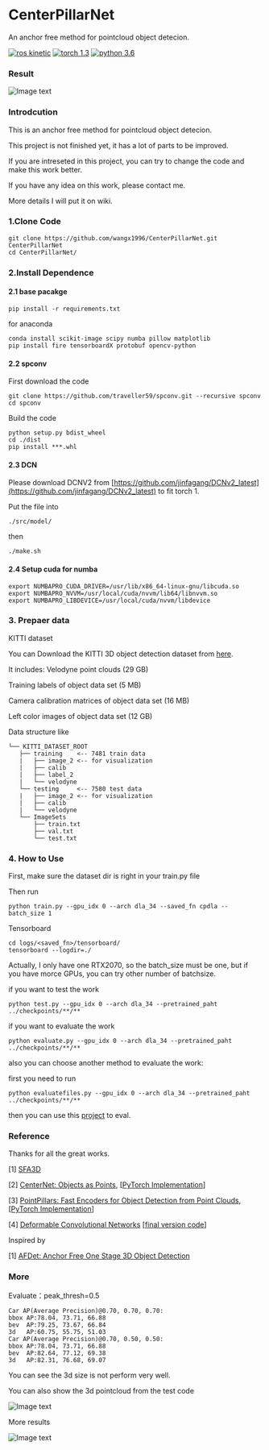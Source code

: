 # CenterPillarNet
An anchor free method for pointcloud object detecion.

[![ros kinetic](https://img.shields.io/badge/ros-kinetic-brightgreen.svg)](https://github.com/wangx1996/CenterPillarNet)  [![torch 1.3](https://img.shields.io/badge/torch-1.3-red.svg)](https://github.com/wangx1996/CenterPillarNet)  [![python 3.6](https://img.shields.io/badge/python-3.6-blue.svg)](https://github.com/wangx1996/CenterPillarNet)

### Result
![Image text](https://github.com/wangx1996/CenterPillarNet/blob/main/img/pillarwithfps.gif)


### Introdcution

This is an anchor free method for pointcloud object detecion. 

This project is not finished yet, it has a lot of parts to be improved. 

If you are intreseted in this project, you can try to change the code and make this work better.

If you have any idea on this work, please contact me.

More details I will put it on wiki.

### 1.Clone Code

    git clone https://github.com/wangx1996/CenterPillarNet.git CenterPillarNet
    cd CenterPillarNet/
    
### 2.Install Dependence
#### 2.1 base pacakge
    pip install -r requirements.txt
    
for anaconda

    conda install scikit-image scipy numba pillow matplotlib
    pip install fire tensorboardX protobuf opencv-python

#### 2.2 spconv
First download the code

    git clone https://github.com/traveller59/spconv.git --recursive spconv
    cd spconv
    
Build the code
    
    python setup.py bdist_wheel
    cd ./dist
    pip install ***.whl
    
#### 2.3 DCN

Please download DCNV2 from [https://github.com/jinfagang/DCNv2_latest](https://github.com/jinfagang/DCNv2_latest) to fit torch 1.

Put the file into 

    ./src/model/
    
then 

    ./make.sh
    
#### 2.4 Setup cuda for numba

    export NUMBAPRO_CUDA_DRIVER=/usr/lib/x86_64-linux-gnu/libcuda.so
    export NUMBAPRO_NVVM=/usr/local/cuda/nvvm/lib64/libnvvm.so
    export NUMBAPRO_LIBDEVICE=/usr/local/cuda/nvvm/libdevice
 

### 3. Prepaer data

KITTI dataset

You can Download the KITTI 3D object detection dataset from [here](http://www.cvlibs.net/datasets/kitti/eval_object.php?obj_benchmark=3d).

It includes:
Velodyne point clouds (29 GB)

Training labels of object data set (5 MB)

Camera calibration matrices of object data set (16 MB)

Left color images of object data set (12 GB) 

Data structure like

    └── KITTI_DATASET_ROOT
       ├── training    <-- 7481 train data
       |   ├── image_2 <-- for visualization
       |   ├── calib
       |   ├── label_2
       |   └── velodyne
       └── testing     <-- 7580 test data
       |   ├── image_2 <-- for visualization
       |   ├── calib
       |   └── velodyne
       └── ImageSets
           ├── train.txt
           ├── val.txt
           └── test.txt
### 4. How to Use

First, make sure the dataset dir is right in your train.py file

Then run

    python train.py --gpu_idx 0 --arch dla_34 --saved_fn cpdla --batch_size 1
    
Tensorboard
    
    cd logs/<saved_fn>/tensorboard/
    tensorboard --logdir=./
    
Actually, I only have one RTX2070, so the batch_size must be one, but if you have morce GPUs, you can try other number of batchsize.

if you want to test the work

    python test.py --gpu_idx 0 --arch dla_34 --pretrained_paht ../checkpoints/**/**
    
if you want to evaluate the work

    python evaluate.py --gpu_idx 0 --arch dla_34 --pretrained_paht ../checkpoints/**/**
    
also you can choose another method to evaluate the work:

first you need to run 

    python evaluatefiles.py --gpu_idx 0 --arch dla_34 --pretrained_paht ../checkpoints/**/**

then you can use this [project](https://github.com/traveller59/kitti-object-eval-python) to eval.


### Reference

Thanks for all the great works.

[1] [SFA3D](https://github.com/maudzung/SFA3D)

[2] [CenterNet: Objects as Points](https://link.zhihu.com/?target=https%3A//arxiv.org/abs/1904.07850), [[PyTorch Implementation](https://github.com/xingyizhou/CenterNet)]

[3] [PointPillars: Fast Encoders for Object Detection from Point Clouds](https://arxiv.org/pdf/1812.05784.pdf),[[PyTorch Implementation](https://github.com/traveller59/second.pytorch)]

[4] [Deformable Convolutional Networks](https://arxiv.org/abs/1703.06211) [[final version code](https://github.com/jinfagang/DCNv2_latest)]

Inspired by

[1] [AFDet: Anchor Free One Stage 3D Object Detection](https://arxiv.org/abs/2006.12671)


### More

Evaluate：peak_thresh=0.5
    
    Car AP(Average Precision)@0.70, 0.70, 0.70:
    bbox AP:78.04, 73.71, 66.88
    bev  AP:79.25, 73.67, 66.84
    3d   AP:60.75, 55.75, 51.03
    Car AP(Average Precision)@0.70, 0.50, 0.50:
    bbox AP:78.04, 73.71, 66.88
    bev  AP:82.64, 77.12, 69.38
    3d   AP:82.31, 76.68, 69.07


You can see the 3d size is not perform very well.


You can also show the 3d pointcloud from the test code

![Image text](https://github.com/wangx1996/CenterPillarNet/blob/main/img/3dshow.png)

More results

![Image text](https://github.com/wangx1996/CenterPillarNet/blob/main/img/result.png)

